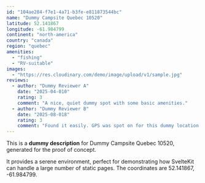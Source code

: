 ```yaml
---
id: "104ae284-f7e1-4a71-b3fe-e811873544bc"
name: "Dummy Campsite Quebec 10520"
latitude: 52.141867
longitude: -61.984799
continent: "north-america"
country: "canada"
region: "quebec"
amenities:
  - "fishing"
  - "RV-suitable"
images:
  - "https://res.cloudinary.com/demo/image/upload/v1/sample.jpg"
reviews:
  - author: "Dummy Reviewer A"
    date: "2025-04-010"
    rating: 3
    comment: "A nice, quiet dummy spot with some basic amenities."
  - author: "Dummy Reviewer B"
    date: "2025-08-018"
    rating: 3
    comment: "Found it easily. GPS was spot on for this dummy location."
---
```


This is a **dummy description** for Dummy Campsite Quebec 10520, generated for the proof of concept.

It provides a serene environment, perfect for demonstrating how SvelteKit can handle a large number of static pages. The coordinates are 52.141867, -61.984799.
